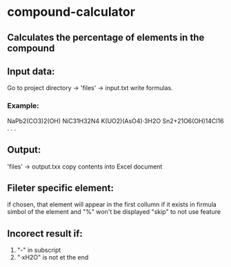 # compound-calculator
 ## Calculates the percentage of elements in the compound

## Input data:
 Go to project directory -> 'files' -> input.txt write formulas.

### Example:
NaPb2(CO3)2(OH)
NiC31H32N4
K(UO2)(AsO4)·3H2O
Sn2+21O6(OH)14Cl16
.
.
.

## Output:
 'files' -> output.txx
 copy contents into Excel document

## Fileter specific element:
 if chosen, that element will appear in the first collumn if it exists in firmula
 simbol of the element and "%" won't be displayed
 "skip" to not use feature
 
## Incorect result if:
 1. "-" in subscript
 2. "·xH2O" is not et the end
